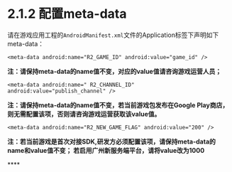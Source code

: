 # 2.1.2 配置meta-data



请在游戏应用工程的`AndroidManifest.xml`文件的Application标签下声明如下meta-data：

```text
<meta-data android:name="R2_GAME_ID" android:value="game_id" />
```

**注：请保持meta-data的name值不变，对应的value值请咨询游戏运营人员；**

```text
<meta-data android:name=" R2_CHANNEL_ID" android:value="publish_channel" />
```

**注：请保持meta-data的name值不变，若当前游戏包发布在Google Play商店，则无需配置该项，否则请咨询游戏运营获取该value值。**

```text
<meta-data android:name="R2_NEW_GAME_FLAG" android:value="200" />
```

**注：若当前游戏是首次对接SDK,研发方必须配置该项，请保持meta-data的name和value值不变； 若启用广州新服务端平台，请将value改为1000**







\*\*\*\*

